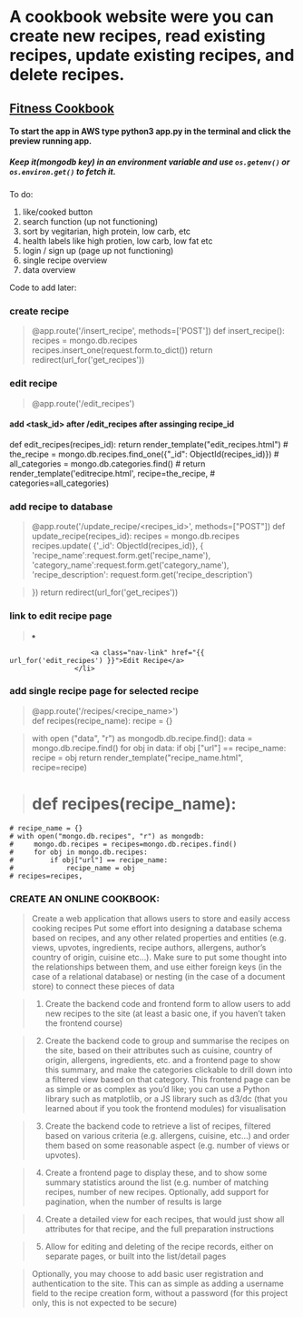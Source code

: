 # A cookbook website were you can create new recipes, read existing recipes, update existing recipes, and delete recipes.

## [Fitness Cookbook](https://cook-book-application.herokuapp.com/ "Milestone #3") 

#### To start the app in AWS type python3 app.py in the terminal and click the preview running app.

##### Keep it(mongodb key) in an environment variable and use `os.getenv()` or `os.environ.get()` to fetch it.

To do:
1. like/cooked button
2. search function (up not functioning)
3. sort by vegitarian, high protein, low carb, etc
4. health labels like high protien, low carb, low fat etc
5. login / sign up (page up not functioning)
6. single recipe overview
7. data overview 

Code to add later:
### create recipe 

> @app.route('/insert_recipe', methods=['POST'])
def insert_recipe():
    recipes =  mongo.db.recipes
    recipes.insert_one(request.form.to_dict())
    return redirect(url_for('get_recipes'))

### edit recipe

> @app.route('/edit_recipes')
#### add <task_id> after /edit_recipes after assinging recipe_id
def edit_recipes(recipes_id):
    return render_template("edit_recipes.html")
    # the_recipe =  mongo.db.recipes.find_one({"_id": ObjectId(recipes_id)})
    # all_categories =  mongo.db.categories.find()
    # return render_template('editrecipe.html', recipe=the_recipe,
    #                       categories=all_categories)

### add recipe to database

> @app.route('/update_recipe/<recipes_id>', methods=["POST"])
def update_recipe(recipes_id):
    recipes = mongo.db.recipes
    recipes.update( {'_id': ObjectId(recipes_id)},
    {
        'recipe_name':request.form.get('recipe_name'),
        'category_name':request.form.get('category_name'),
        'recipe_description': request.form.get('recipe_description')
      
  >  })
return redirect(url_for('get_recipes'))

### link to edit recipe page

 > <li class="nav-item">
                        <a class="nav-link" href="{{ url_for('edit_recipes') }}">Edit Recipe</a>
                    </li>

### add single recipe page for selected recipe

> @app.route('/recipes/<recipe_name>')    
def recipes(recipe_name):
    recipe = {}
    
  >  with open ("data", "r") as mongodb.db.recipe.find():
        data = mongo.db.recipe.find()
        for obj in data:
            if obj ["url"] == recipe_name:
                recipe = obj
    return render_template("recipe_name.html", recipe=recipe)

> # def recipes(recipe_name):
    # recipe_name = {}
    # with open("mongo.db.recipes", "r") as mongodb:
    #     mongo.db.recipes = recipes=mongo.db.recipes.find()
    #     for obj in mongo.db.recipes:
    #         if obj["url"] == recipe_name:
    #             recipe_name = obj
    # recipes=recipes,

### CREATE AN ONLINE COOKBOOK:

> Create a web application that allows users to store and easily access cooking recipes
    Put some effort into designing a database schema based on recipes, and any other related properties and entities (e.g. views, upvotes, ingredients, recipe authors, allergens, author’s country of origin, cuisine etc…). Make sure to put some thought into the relationships between them, and use either foreign keys (in the case of a relational database) or nesting (in the case of a document store) to connect these pieces of data
    
   > 1. Create the backend code and frontend form to allow users to add new recipes to the site (at least a basic one, if you haven’t taken the frontend course)
    
>    2. Create the backend code to group and summarise the recipes on the site, based on their attributes such as cuisine, country of origin, allergens, ingredients, etc. and a frontend page to show this summary, and make the categories clickable to drill down into a filtered view based on that category. This frontend page can be as simple or as complex as you’d like; you can use a Python library such as matplotlib, or a JS library such as d3/dc (that you learned about if you took the frontend modules) for visualisation
    
 >   3. Create the backend code to retrieve a list of recipes, filtered based on various criteria (e.g. allergens, cuisine, etc…) and order them based on some reasonable aspect (e.g. number of views or upvotes). 
    
  >  4. Create a frontend page to display these, and to show some summary statistics around the list (e.g. number of matching recipes, number of new recipes. Optionally, add support for pagination, when the number of results is large
    
   > 4. Create a detailed view for each recipes, that would just show all attributes for that recipe, and the full preparation instructions
    
>    5. Allow for editing and deleting of the recipe records, either on separate pages, or built into the list/detail pages
   
 >   Optionally, you may choose to add basic user registration and authentication to the site. This can as simple as adding a username field to the recipe creation form, without a password (for this project only, this is not expected to be secure)

